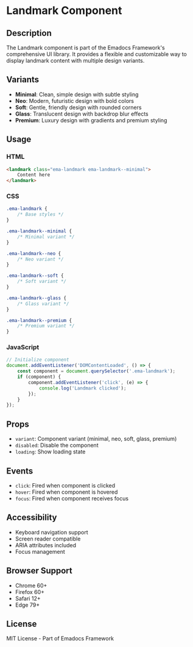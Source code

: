 # Landmark Component

## Description
The Landmark component is part of the Emadocs Framework's comprehensive UI library. It provides a flexible and customizable way to display landmark content with multiple design variants.

## Variants
- **Minimal**: Clean, simple design with subtle styling
- **Neo**: Modern, futuristic design with bold colors
- **Soft**: Gentle, friendly design with rounded corners
- **Glass**: Translucent design with backdrop blur effects
- **Premium**: Luxury design with gradients and premium styling

## Usage

### HTML
```html
<landmark class="ema-landmark ema-landmark--minimal">
    Content here
</landmark>
```

### CSS
```css
.ema-landmark {
    /* Base styles */
}

.ema-landmark--minimal {
    /* Minimal variant */
}

.ema-landmark--neo {
    /* Neo variant */
}

.ema-landmark--soft {
    /* Soft variant */
}

.ema-landmark--glass {
    /* Glass variant */
}

.ema-landmark--premium {
    /* Premium variant */
}
```

### JavaScript
```javascript
// Initialize component
document.addEventListener('DOMContentLoaded', () => {
    const component = document.querySelector('.ema-landmark');
    if (component) {
        component.addEventListener('click', (e) => {
            console.log('Landmark clicked');
        });
    }
});
```

## Props
- `variant`: Component variant (minimal, neo, soft, glass, premium)
- `disabled`: Disable the component
- `loading`: Show loading state

## Events
- `click`: Fired when component is clicked
- `hover`: Fired when component is hovered
- `focus`: Fired when component receives focus

## Accessibility
- Keyboard navigation support
- Screen reader compatible
- ARIA attributes included
- Focus management

## Browser Support
- Chrome 60+
- Firefox 60+
- Safari 12+
- Edge 79+

## License
MIT License - Part of Emadocs Framework
